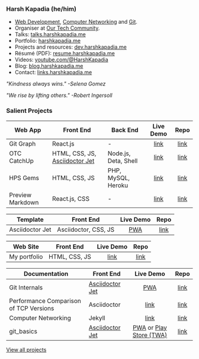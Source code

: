 ### Harsh Kapadia (he/him)

- [Web Development](https://dev.harshkapadia.me), [Computer Networking](https://networking.harshkapadia.me) and [Git](https://git.harshkapadia.me).
- Organiser at [Our Tech Community](https://ourtech.community).
- Talks: [talks.harshkapadia.me](https://talks.harshkapadia.me)
- Portfolio: [harshkapadia.me](https://harshkapadia.me)
- Projects and resources: [dev.harshkapadia.me](https://dev.harshkapadia.me)
- Résumé (PDF): [resume.harshkapadia.me](https://resume.harshkapadia.me)
- Videos: [youtube.com/@HarshKapadia](https://www.youtube.com/@HarshKapadia)
- Blog: [blog.harshkapadia.me](https://blog.harshkapadia.me)
- Contact: [links.harshkapadia.me](https://links.harshkapadia.me)

_"Kindness always wins." -Selena Gomez_

_"We rise by lifting others." -Robert Ingersoll_

### Salient Projects

Web App | Front End | Back End | Live Demo | Repo
------- | --------- | -------- | :-------: | :--:
Git Graph | React.js | - | [link](https://git-graph.harshkapadia.me) | [link](https://github.com/HarshKapadia2/git-graph)
OTC CatchUp | HTML, CSS, JS, [Asciidoctor Jet](https://harshkapadia2.github.io/asciidoctor-jet) | Node.js, Deta, Shell | [link](https://catchup.ourtech.community) | [link](https://github.com/OurTechCommunity/catchup)
HPS Gems | HTML, CSS, JS | PHP, MySQL, Heroku | [link](https://hps-gems.herokuapp.com) | [link](https://github.com/HarshKapadia2/hps-gems)
Preview Markdown | React.js, CSS | - | [link](https://harshkapadia2.github.io/preview-markdown) | [link](https://github.com/HarshKapadia2/preview-markdown)

Template | Front End | Live Demo | Repo
-------- | --------- | :-------: | :--:
Asciidoctor Jet | Asciidoctor, CSS, JS | [PWA](https://harshkapadia2.github.io/asciidoctor-jet) | [link](https://github.com/HarshKapadia2/asciidoctor-jet)

Web Site | Front End | Live Demo | Repo
-------- | --------- | :-------: | :--:
My portfolio | HTML, CSS, JS | [link](https://harshkapadia.me) | [link](https://github.com/HarshKapadia2/portfolio-v2)

Documentation | Front End | Live Demo | Repo
------------- | --------- | :-------: | :--:
Git Internals | [Asciidoctor Jet](https://harshkapadia2.github.io/asciidoctor-jet) | [PWA](https://git.harshkapadia.me) | [link](https://github.com/HarshKapadia2/git_internals)
Performance Comparison of TCP Versions | Asciidoctor | [link](https://harshkapadia2.github.io/tcp-version-performance-comparison) | [link](https://github.com/HarshKapadia2/tcp-version-performance-comparison)
Computer Networking | Jekyll | [link](https://networking.harshkapadia.me) | [link](https://github.com/HarshKapadia2/networking)
git_basics | [Asciidoctor Jet](https://harshkapadia2.github.io/asciidoctor-jet) | [PWA](https://harshkapadia2.github.io/git_basics) or [Play Store (TWA)](https://play.google.com/store/apps/details?id=com.harsh_kapadia.git_basics) | [link](https://github.com/HarshKapadia2/git_basics)

[View all projects](https://dev.harshkapadia.me/projects)
